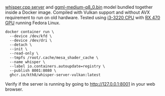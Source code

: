 [whisper.cpp server](https://github.com/ggml-org/whisper.cpp/tree/master/examples/server) and [ggml-medium-q8_0.bin](https://huggingface.co/ggerganov/whisper.cpp/blob/main/ggml-medium-q8_0.bin) model bundled together inside a Docker image. Compiled with Vulkan support and without AVX requirement to run on old hardware. Tested using [i3-3220 CPU](https://www.intel.com/content/www/us/en/products/sku/65693/intel-core-i33220-processor-3m-cache-3-30-ghz/specifications.html?q=CM8063701137502) with [RX 470 GPU](https://www.techpowerup.com/gpu-specs/radeon-rx-470.c2861) running Fedora Linux.

```
docker container run \
  --device /dev/kfd \
  --device /dev/dri \
  --detach \
  --init \
  --read-only \
  --tmpfs /root/.cache/mesa_shader_cache \
  --name whisper \
  --label io.containers.autoupdate=registry \
  --publish 8001:8080 \
  ghcr.io/kth8/whisper-server-vulkan:latest
```
Verify if the server is running by going to http://127.0.0.1:8001 in your web browser.
